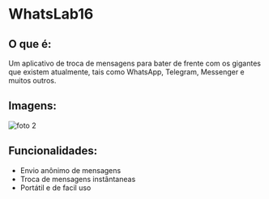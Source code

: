 # WhatsLab16

## O que é:
Um aplicativo de troca de mensagens para bater de frente com os gigantes que existem atualmente, tais como WhatsApp, Telegram, Messenger e muitos outros. 

## Imagens:
![foto 2](https://user-images.githubusercontent.com/60843500/110966859-7e927e80-8334-11eb-8587-cd5984eae9b4.jpg)

## Funcionalidades:
- Envio anônimo de mensagens
- Troca de mensagens instântaneas 
- Portátil e de facil uso

